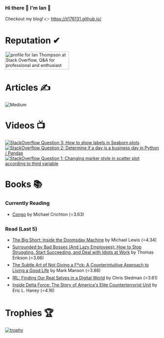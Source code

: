 ### Hi there 👋 I'm Ian 🙂
Checkout my blog! 👉 https://it176131.github.io/

# Reputation ✔
<a href="https://stackoverflow.com/users/6509519/ian-thompson"><img src="https://stackoverflow.com/users/flair/6509519.png?theme=dark" width="208" height="58" alt="profile for Ian Thompson at Stack Overflow, Q&amp;A for professional and enthusiast programmers" title="profile for Ian Thompson at Stack Overflow, Q&amp;A for professional and enthusiast programmers"></a>

# Articles ✍
![Medium](https://github-read-medium-git-main.pahlevikun.vercel.app/latest?username=ianiat11&limit=6&theme=dracula)

# Videos 📺
<!-- BEGIN YOUTUBE-CARDS -->
[![StackOverflow Question 3: How to show labels in Seaborn plots](https://ytcards.demolab.com/?id=QYfRsxFQ5lI&title=StackOverflow+Question+3%3A+How+to+show+labels+in+Seaborn+plots&lang=en&timestamp=1599508121&background_color=%230d1117&title_color=%23ffffff&stats_color=%23dedede&max_title_lines=1&width=250&border_radius=5 "StackOverflow Question 3: How to show labels in Seaborn plots")](https://www.youtube.com/watch?v=QYfRsxFQ5lI)
[![StackOverflow Question 2: Determine if a day is a business day in Python / Pandas](https://ytcards.demolab.com/?id=U9-vvk51-Ac&title=StackOverflow+Question+2%3A+Determine+if+a+day+is+a+business+day+in+Python+%2F+Pandas&lang=en&timestamp=1598928356&background_color=%230d1117&title_color=%23ffffff&stats_color=%23dedede&max_title_lines=1&width=250&border_radius=5 "StackOverflow Question 2: Determine if a day is a business day in Python / Pandas")](https://www.youtube.com/watch?v=U9-vvk51-Ac)
[![StackOverflow Question 1: Changing marker style in scatter plot according to third variable](https://ytcards.demolab.com/?id=KfXANG9X524&title=StackOverflow+Question+1%3A+Changing+marker+style+in+scatter+plot+according+to+third+variable&lang=en&timestamp=1598284234&background_color=%230d1117&title_color=%23ffffff&stats_color=%23dedede&max_title_lines=1&width=250&border_radius=5 "StackOverflow Question 1: Changing marker style in scatter plot according to third variable")](https://www.youtube.com/watch?v=KfXANG9X524)
<!-- END YOUTUBE-CARDS -->

# Books 📚
### Currently Reading
<!-- GOODREADS-READING-LIST:START -->
- [Congo](https://www.goodreads.com/review/show/7102618697?utm_medium=api&utm_source=rss) by Michael Crichton (⭐️3.63)
<!-- GOODREADS-READING-LIST:END -->

### Read (Last 5)
<!-- GOODREADS-READ-LIST:START -->
- [The Big Short: Inside the Doomsday Machine](https://www.goodreads.com/review/show/7069556015?utm_medium=api&utm_source=rss) by Michael   Lewis (⭐️4.34)
- [Surrounded by Bad Bosses (And Lazy Employees): How to Stop Struggling, Start Succeeding, and Deal with Idiots at Work](https://www.goodreads.com/review/show/6977122439?utm_medium=api&utm_source=rss) by Thomas Erikson (⭐️3.66)
- [The Subtle Art of Not Giving a F*ck: A Counterintuitive Approach to Living a Good Life](https://www.goodreads.com/review/show/6984734757?utm_medium=api&utm_source=rss) by Mark Manson (⭐️3.88)
- [IRL: Finding Our Real Selves in a Digital World](https://www.goodreads.com/review/show/6987569198?utm_medium=api&utm_source=rss) by Chris Stedman (⭐️3.61)
- [Inside Delta Force: The Story of America's Elite Counterterrorist Unit](https://www.goodreads.com/review/show/6955857628?utm_medium=api&utm_source=rss) by Eric L. Haney (⭐️4.16)
<!-- GOODREADS-READ-LIST:END -->

# Trophies 🏆
[![trophy](https://github-profile-trophy.vercel.app/?username=it176131&theme=dracula)](https://github.com/ryo-ma/github-profile-trophy)

<!--
**it176131/it176131** is a ✨ _special_ ✨ repository because its `README.md` (this file) appears on your GitHub profile.

Here are some ideas to get you started:

- 🔭 I’m currently working on ...
- 🌱 I’m currently learning ...
- 👯 I’m looking to collaborate on ...
- 🤔 I’m looking for help with ...
- 💬 Ask me about ...
- 📫 How to reach me: ...
- 😄 Pronouns: ...
- ⚡ Fun fact: ...
-->
